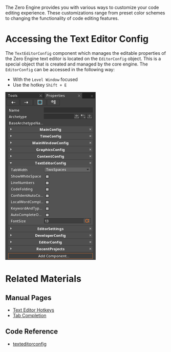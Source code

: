 The Zero Engine provides you with various ways to customize your code editing experience. These customizations range from preset color schemes to changing the functionality of code editing features.

 # Accessing the Text Editor Config
The `TextEditorConfig` component which manages the editable properties of the Zero Engine text editor is located on the `EditorConfig` object. This is a special object that is created and managed by the core engine. The `EditorConfig` can be accessed in the following way:

 - With the `Level Window` focused
  - Use the hotkey `Shift + E`



![image](https://raw.githubusercontent.com/ZilchEngine/ZilchFiles/master/doc_files/47407.png)


 # Related Materials
 ## Manual Pages
- [Text Editor Hotkeys](https://github.com/ZilchEngine/ZilchDocs/blob/master/zero_editor_documentation/zeromanual/editor/texteditor/texteditorhotkeys.markdown)
- [Tab Completion](https://github.com/ZilchEngine/ZilchDocs/blob/master/zero_editor_documentation/zeromanual/editor/texteditor/tab_completion.markdown)

 ## Code Reference
- [texteditorconfig](https://github.com/ZilchEngine/ZilchDocs/blob/master/code_reference/class_reference/texteditorconfig.markdown) 
 

 